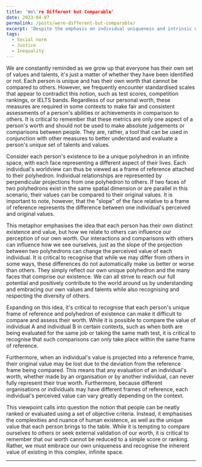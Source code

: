 ```yaml
---
title: 'We\'re Different but Comparable'
date: 2023-04-07
permalink: /posts/were-different-but-comparable/
excerpt: 'Despite the emphasis on individual uniqueness and intrinsic worth that cannot be compared, standardized metrics like test scores and competition rankings are necessary in certain contexts to fairly assess abilities or achievements relative to others, though they should not be used in isolation to make absolute judgements or comparisons between individuals.'
tags:
  - Social norm
  - Justice
  - Inequality
---
```


We are constantly reminded as we grow up that everyone has their own set of values and talents, it's just a matter of whether they have been identified or not. Each person is unique and has their own worth that cannot be compared to others. However, we frequently encounter standardised scales that appear to contradict this notion, such as test scores, competition rankings, or IELTS bands. Regardless of our personal worth, these measures are required in some contexts to make fair and consistent assessments of a person's abilities or achievements in comparison to others. It is critical to remember that these metrics are only one aspect of a person's worth and should not be used to make absolute judgements or comparisons between people. They are, rather, a tool that can be used in conjunction with other measures to better understand and evaluate a person's unique set of talents and values.

Consider each person's existence to be a unique polyhedron in an infinite space, with each face representing a different aspect of their lives. Each individual's worldview can thus be viewed as a frame of reference attached to their polyhedron. Individual relationships are represented by perpendicular projections from one polyhedron to others. If two faces of two polyhedrons exist in the same spatial dimension or are parallel in this scenario, their values can be compared to their original values. It is important to note, however, that the "slope" of the face relative to a frame of reference represents the difference between one individual's perceived and original values.

This metaphor emphasises the idea that each person has their own distinct existence and value, but how we relate to others can influence our perception of our own worth. Our interactions and comparisons with others can influence how we see ourselves, just as the slope of the projection between two polyhedrons can change the perceived value of each individual. It is critical to recognise that while we may differ from others in some ways, these differences do not automatically make us better or worse than others. They simply reflect our own unique polyhedron and the many faces that comprise our existence. We can all strive to reach our full potential and positively contribute to the world around us by understanding and embracing our own values and talents while also recognising and respecting the diversity of others.

Expanding on this idea, it's critical to recognise that each person's unique frame of reference and polyhedron of existence can make it difficult to compare and assess their worth. While it is possible to compare the value of individual A and individual B in certain contexts, such as when both are being evaluated for the same job or taking the same math test, it is critical to recognise that such comparisons can only take place within the same frame of reference.

Furthermore, when an individual's value is projected into a reference frame, their original value may be lost due to the deviation from the reference frame being compared. This means that any evaluation of an individual's worth, whether made by an organisation or by another individual, can never fully represent their true worth. Furthermore, because different organisations or individuals may have different frames of reference, each individual's perceived value can vary greatly depending on the context.

This viewpoint calls into question the notion that people can be neatly ranked or evaluated using a set of objective criteria. Instead, it emphasises the complexities and nuance of human existence, as well as the unique value that each person brings to the table. While it is tempting to compare ourselves to others or seek external validation of our worth, it is critical to remember that our worth cannot be reduced to a simple score or ranking. Rather, we must embrace our own uniqueness and recognise the inherent value of existing in this complex, infinite space.

------
